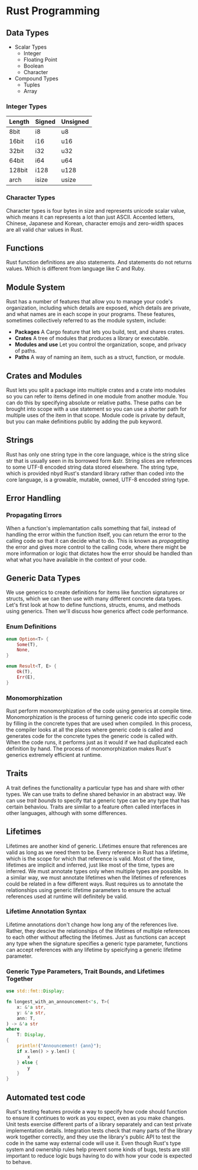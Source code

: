 # Rust Programming

## Data Types

- Scalar Types
    - Integer
    - Floating Point
    - Boolean
    - Character
- Compound Types
    - Tuples
    - Array

### Integer Types

| Length | Signed | Unsigned |
|--------|--------|----------|
| 8bit   | i8     | u8       |
| 16bit  | i16    | u16      |
| 32bit  | i32    | u32      |
| 64bit  | i64    | u64      |
| 128bit | i128   | u128     |
| arch   | isize  | usize    |

### Character Types

Character types is four bytes in size and represents unicode scalar
value, which means it can represents a lot than just ASCII. Accented
letters, Chinese, Japanese and Korean, character emojis and zero-width
spaces are all valid char values in Rust.

## Functions

Rust function definitions are also statements. And statements do not
returns values. Which is different from language like C and Ruby.

## Module System

Rust has a number of features that allow you to manage your code's
organization, including which details are exposed, which details are
private, and what names are in each scope in your programs. These
features, sometimes collectively referred to as the module system,
include:

- **Packages** A Cargo feature that lets you build, test, and shares
crates.
- **Crates** A tree of modules that produces a library or executable.
- **Modules and use** Let you control the organization, scope, and
privacy of paths.
- **Paths** A way of naming an item, such as a struct, function, or
module.

## Crates and Modules

Rust lets you split a package into multiple crates and a crate into
modules so you can refer to items defined in one module from another
module. You can do this by specifying absolute or relative paths. These
paths can be brought into scope with a use statement so you can use a
shorter path for multiple uses of the item in that scope. Module code is
private by default, but you can make definitions public by adding the
pub keyword.

## Strings

Rust has only one string type in the core language, whice is the string
slice str that is usually seen in its borrowed form &str. String slices
are references to some UTF-8 encoded string data stored elsewhere. The
string type, which is provided nbyd Rust's standard library rather than
coded into the core language, is a growable, mutable, owned, UTF-8
encoded string type.

## Error Handling

### Propagating Errors

When a function's implemantation calls something that fail, instead of
handling the error within the function itself, you can return the error
to the calling code so that it can decide what to do. This is known as
*propagating* the error and gives more control to the calling code,
where there might be more information or logic that dictates how the
error should be handled than what what you have available in the context
of your code.

## Generic Data Types

We use generics to create definitions for items like function signatures
or structs, which we can then use with many different concrete data
types. Let's first look at how to define functions, structs, enums, and
methods using generics. Then we'll discuss how generics affect code
performance.

### Enum Definitions

``` rust
enum Option<T> {
    Some(T),
    None,
}

enum Result<T, E> {
    Ok(T),
    Err(E),
}
```

### Monomorphization

Rust perform monomorphization of the code using generics at compile
time. Monomorphization is the process of turning generic code into
specific code by filling in the concrete types that are used when
compiled. In this process, the compiler looks at all the places where
generic code is called and generates code for the concrete types the
generic code is called with. When the code runs, it performs just as it
would if we had duplicated each definition by hand. The process of
monomorphization makes Rust's generics extremely efficient at runtime.

## Traits

A trait defines the functionality a particular type has and share with
other types. We can use traits to define shared behavior in an abstract
way. We can use *trait bounds* to specify ttat a generic type can be any
type that has certain behaviou. Traits are similar to a feature often
called interfaces in other languages, although with some differences.

## Lifetimes

Lifetimes are another kind of generic. Lifetimes ensure that references
are valid as long as we need them to be. Every reference in Rust has a
lifetime, which is the scope for which that reference is valid. Most of
the time, lifetimes are implicit and inferred, just like most of the
time, types are inferred. We must annotate types only when multiple
types are possible. In a similar way, we must annotate lifetimes when
the lifetimes of references could be related in a few different ways.
Rust requires us to annotate the relationships using generic lifetime
parameters to ensure the actual references used at runtime will
definitely be valid.

### Lifetime Annotation Syntax

Lifetime annotations don't change how long any of the references live.
Rather, they descive the relationships of the lifetimes of multiple
references to each other without affecting the lifetimes. Just as
functions can accept any type when the signature specifies a generic
type parameter, functions can accept references with any lifetime by
speicifying a generic lifetime parameter.

### Generic Type Parameters, Trait Bounds, and Lifetimes Together

``` rust
use std::fmt::Display;

fn longest_with_an_announcement<'s, T>(
    x: &'a str,
    y: &'a str,
    ann: T,
) -> &'a str
where
    T: Display,
{
    println!("Announcement! {ann}");
    if x.len() > y.len() {
        x
    } else {
        y
    }
}
```

## Automated test code

Rust's testing features provide a way to specify how code should
function to ensure it continues to work as you expect, even as you make
changes. Unit tests exercise different parts of a library separately and
can test private implementation details. Integration tests check that
many parts of the library work together correctly, and they use the
library's public API to test the code in the same way external code will
use it. Even though Rust's type system and ownership rules help prevent
some kinds of bugs, tests are still important to reduce logic bugs
having to do with how your code is expected to behave.
